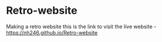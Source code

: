 # Retro-website
Making a retro website
this is the link to visit the live website -
https://nh246.github.io/Retro-website
